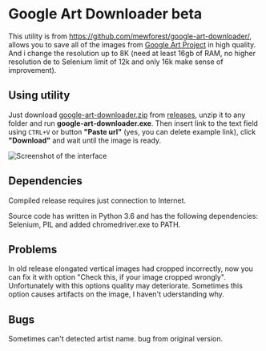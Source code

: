 # Google Art Downloader beta
This utility is from https://github.com/mewforest/google-art-downloader/, allows you to save all of the images from [Google Art Project](https://artsandculture.google.com) in high quality. And i change the resolution up to 8K (need at least 16gb of RAM, no higher resolution de to Selenium limit of 12k and only 16k make sense of improvement). 
## Using utility
Just download [google-art-downloader.zip](https://github.com/mewforest/google-art-downloader/releases/download/v0.1.2-beta/google-art-downloader-0-1-2.zip) from [releases](https://github.com/mewforest/google-art-downloader/releases), unzip it to any folder and run **google-art-downloader.exe**. Then insert link to the text field using `CTRL+V` or button **"Paste url"** (yes, you can delete example link), click **"Download"** and wait until the image is ready.

![Screenshot of the interface](http://up.mewf.ru/ga/images/04_scr.png)
## Dependencies
Compiled release requires just connection to Internet.

Source code has written in Python 3.6 and has the following dependencies: Selenium, PIL and added chromedriver.exe to PATH.
## Problems
In old release elongated vertical images had cropped incorrectly, now you can fix it with option "Check this, if your image cropped wrongly". Unfortunately with this options quality may deteriorate. Sometimes this option causes artifacts on the image, I haven't uderstanding why.

## Bugs
Sometimes can't detected artist name. bug from original version.


